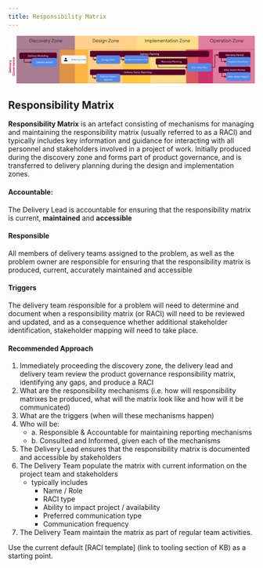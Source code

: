 ```yaml
---
title: Responsibility Matrix 
---
```


![Responsibility Matrix](../delivery-governance.png)

## Responsibility Matrix

**Responsibility Matrix** is an artefact consisting of mechanisms for managing and maintaining the responsibility matrix (usually referred to as a RACI) and typically includes key information and guidance for interacting with all personnel and stakeholders involved in a project of work. Initially produced during the discovery zone and forms part of product governance, and is transferred to delivery planning during the design and implementation zones. 

#### Accountable: 
The Delivery Lead is accountable for ensuring that the responsibility matrix is current, __maintained__ and __accessible__

#### Responsible 
All members of delivery teams assigned to the problem, as well as the problem owner are responsible for ensuring that the responsibility matrix is produced, current, accurately maintained and accessible 

#### Triggers
The delivery team responsible for a problem will need to determine and document when a responsibility matrix (or RACI) will need to be reviewed and updated, and as a consequence whether additional stakeholder identification, stakeholder mapping will need to take place.


#### Recommended Approach

1. Immediately proceeding the discovery zone, the delivery lead and delivery team review the product governance responsibility matrix, identifying any gaps, and produce a RACI
2. What are the responsibility mechanisms (i.e. how will responsibility matrixes be produced, what will the matrix look like and how will it be communicated)
3. What are the triggers (when will these mechanisms happen)
4. Who will be:
    - a. Responsible & Accountable for maintaining reporting mechanisms
    - b. Consulted and Informed, given each of the mechanisms
5. The Delivery Lead ensures that the responsibility matrix is documented and accessible by stakeholders 
6. The Delivery Team populate the matrix with current information on the project team and stakeholders 
    - typically includes
        - Name / Role 
        - RACI type 
        - Ability to impact project / availability  
        - Preferred communication type 
        - Communication frequency
7. The Delivery Team maintain the matrix as part of regular team activities.

Use the current default [RACI template] (link to tooling section of KB) as a starting point.


